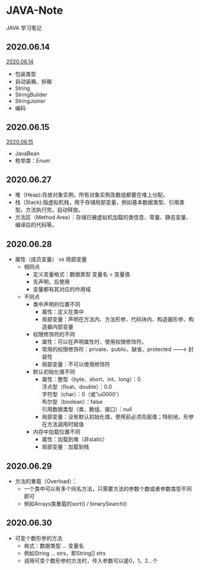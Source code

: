 # JAVA-Note
JAVA 学习笔记

## 2020.06.14
[2020.06.14](https://github.com/hanhan1207/JAVA-Note/issues/1) 
  - 包装类型
  - 自动装箱、拆箱
  - String
  - StringBuilder
  - StringJoiner
  - 编码
  
## 2020.06.15
[2020.06.15](https://github.com/hanhan1207/JAVA-Note/issues/2)
  - JavaBean
  - 枚举类：Enum
  
## 2020.06.27 
  - 堆（Heap):存放对象实例，所有对象实例及数组都要在堆上分配。
  - 栈（Stack):指虚拟机栈，用于存储局部变量，例如基本数据类型、引用类型。方法执行完，自动释放。
  - 方法区（Method Area）：存储已被虚拟机加载的类信息、常量、静态变量、编译后的代码等。
  
## 2020.06.28
  - 属性（成员变量） vs 局部变量
    - 相同点
      - 定义变量格式：数据类型 变量名 = 变量值
      - 先声明，后使用
      - 变量都有其对应的作用域
    - 不同点
      - 类中声明的位置不同
        - 属性：定义在类中
        - 局部变量：声明在方法内、方法形参、代码块内、构造器形参、构造器内部变量
      - 权限修饰符的不同
        - 属性：可以在声明属性时，使用权限修饰符。
        - 常用的权限修饰符：private、public、缺省、protected  ---> 封装性
        - 局部变量：不可以使用修饰符
      - 默认初始化值不同
        - 属性：整型（byte、short、int、long）：0  
               浮点型（float、double）：0.0  
               字符型（char）：0（或'\u0000'）  
               布尔型（boolean）：false  
               引用数据类型（类、数组、接口）：null  
        - 局部变量：没有默认初始化值，使用前必须先赋值；特别地，形参在方法调用时赋值
      - 内存中加载位置不同
        - 属性：加载到堆（非static）
        - 局部变量：加载到栈
## 2020.06.29
  - 方法的重载（Overload）：
    - 一个类中可以有多个同名方法，只需要方法的参数个数或者参数类型不同即可
    - 例如Arrays类重载的sort() / binarySearch()
    
## 2020.06.30
  - 可变个数形参的方法
    - 格式：数据类型 ... 变量名
    - 例如String ... strs，即String[] strs
    - 调用可变个数形参的方法时，传入参数可以是0，1，2...个
  

        
